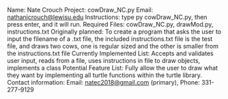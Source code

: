 Name: Nate Crouch
Project: cowDraw_NC.py
Email: nathanjcrouch@lewisu.edu
Instructions: type py cowDraw_NC.py, then press enter, and it will run.
Required Files: cowDraw_NC.py, drawMod.py, instructions.txt
Originally planned: To create a program that asks the user to input the filename of a
.txt file, the included instructions.txt file is the test file, and draws two cows,
one is regular sized and the other is smaller from the instructions.txt file
Currently Implemented List: Accepts and validates user input, reads from a file, uses
instructions in file to draw objects, implements a class
Potential Feature List: Fully allow the user to draw what they want by implementing all
turtle functions within the turtle library.
Contact information: Email: natec2018@gmail.com (primary), Phone: 331-277-9129